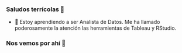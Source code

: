 ### Saludos terrícolas 👋

- 🌱 Estoy aprendiendo a ser Analista de Datos. Me ha llamado poderosamente la atención las herramientas de Tableau y RStudio.

### Nos vemos por ahí 🖖

<!--
**Donettello/Donettello** is a ✨ _special_ ✨ repository because its `README.md` (this file) appears on your GitHub profile.

Here are some ideas to get you started:

- 🔭 I’m currently working on ...
- 🌱 I’m currently learning ...
- 👯 I’m looking to collaborate on ...
- 🤔 I’m looking for help with ...
- 💬 Ask me about ...
- 📫 How to reach me: ...
- 😄 Pronouns: ...
- ⚡ Fun fact: ...
-->

